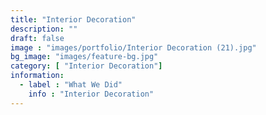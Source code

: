 ```yaml
---
title: "Interior Decoration"
description: ""
draft: false
image : "images/portfolio/Interior Decoration (21).jpg"
bg_image: "images/feature-bg.jpg"
category: [ "Interior Decoration"]
information:
  - label : "What We Did"
    info : "Interior Decoration"
---
```



